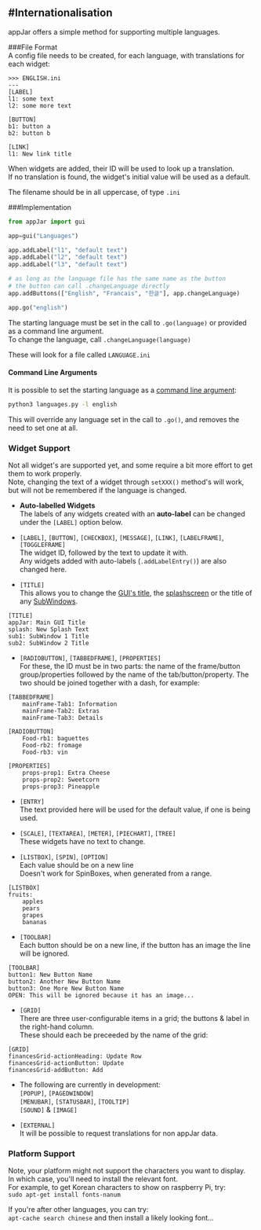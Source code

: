 #Internationalisation
---

appJar offers a simple method for supporting multiple languages.  

###File Format  
A config file needs to be created, for each language, with translations for each widget:

```
>>> ENGLISH.ini
---
[LABEL]
l1: some text
l2: some more text

[BUTTON]
b1: button a
b2: button b

[LINK]
l1: New link title
```

When widgets are added, their ID will be used to look up a translation.  
If no translation is found, the widget's initial value will be used as a default.  

The filename should be in all uppercase, of type `.ini`  

###Implementation  
```python
from appJar import gui

app=gui("Languages")

app.addLabel("l1", "default text")
app.addLabel("l2", "default text")
app.addLabel("l3", "default text")

# as long as the language file has the same name as the button
# the button can call .changeLanguage directly
app.addButtons(["English", "Francais", "한글"], app.changeLanguage)

app.go("english")
```

The starting language must be set in the call to `.go(language)` or provided as a command line argument.  
To change the language, call `.changeLanguage(language)`  

These will look for a file called `LANGUAGE.ini`

#### Command Line Arguments  
It is possible to set the starting language as a [command line argument](/pythonCommandLine):  

```sh
python3 languages.py -l english
```

This will override any language set in the call to `.go()`, and removes the need to set one at all.  

### Widget Support
Not all widget's are supported yet, and some require a bit more effort to get them to work properly.  
Note, changing the text of a widget through `setXXX()` method's will work, but will not be remembered if the language is changed.  

* **Auto-labelled Widgets**  
    The labels of any widgets created with an **auto-label** can be changed under the `[LABEL]` option below.  

* `[LABEL]`, `[BUTTON]`, `[CHECKBOX]`, `[MESSAGE]`, `[LINK]`, `[LABELFRAME]`, `[TOGGLEFRAME]`  
    The widget ID, followed by the text to update it with.  
    Any widgets added with auto-labels (`.addLabelEntry()`) are also changed here.  

* `[TITLE]`  
    This allows you to change the [GUI's title](/pythonGuiOptions/#look-feel), the [splashscreen](/splash/) or the title of any [SubWindows](/pythonWidgetGrouping/#sub-window).
```
[TITLE]
appJar: Main GUI Title
splash: New Splash Text
sub1: SubWindow 1 Title
sub2: SubWindow 2 Title
```

* `[RADIOBUTTON]`, `[TABBEDFRAME]`, `[PROPERTIES]`  
    For these, the ID must be in two parts: the name of the frame/button group/properties followed by the name of the tab/button/property. The two should be joined together with a dash, for example:  

```
[TABBEDFRAME]
    mainFrame-Tab1: Information
    mainFrame-Tab2: Extras
    mainFrame-Tab3: Details

[RADIOBUTTON]
    Food-rb1: baguettes
    Food-rb2: fromage
    Food-rb3: vin

[PROPERTIES]
    props-prop1: Extra Cheese
    props-prop2: Sweetcorn
    props-prop3: Pineapple
```

* `[ENTRY]`  
    The text provided here will be used for the default value, if one is being used.  

* `[SCALE]`, `[TEXTAREA]`, `[METER]`, `[PIECHART]`, `[TREE]`  
    These widgets have no text to change.  

* `[LISTBOX]`, `[SPIN]`, `[OPTION]`  
    Each value should be on a new line  
    Doesn't work for SpinBoxes, when generated from a range.  
```
[LISTBOX]
fruits:
    apples
    pears
    grapes
    bananas
```

* `[TOOLBAR]`  
    Each button should be on a new line, if the button has an image the line will be ignored.    
```
[TOOLBAR]
button1: New Button Name
button2: Another New Button Name
button3: One More New Button Name
OPEN: This will be ignored because it has an image...
```

* `[GRID]`  
    There are three user-configurable items in a grid; the buttons & label in the right-hand column.  
    These should each be preceeded by the name of the grid:  
```
[GRID]
financesGrid-actionHeading: Update Row
financesGrid-actionButton: Update
financesGrid-addButton: Add
```

* The following are currently in development:  
    `[POPUP]`, `[PAGEDWINDOW]`  
    `[MENUBAR]`, `[STATUSBAR]`, `[TOOLTIP]`  
    `[SOUND]` & `[IMAGE]`  

* `[EXTERNAL]`  
    It will be possible to request translations for non appJar data.  

### Platform Support
Note, your platform might not support the characters you want to display.  
In which case, you'll need to install the relevant font.  
For example, to get Korean characters to show on raspberry Pi, try:  
`sudo apt-get install fonts-nanum`  

If you're after other languages, you can try:  
`apt-cache search chinese` and then install a likely looking font...  
